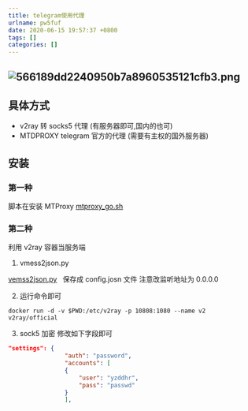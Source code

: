 ```yaml
---
title: telegram使用代理
urlname: pw5fuf
date: 2020-06-15 19:57:37 +0800
tags: []
categories: []
---
```


## ![566189dd2240950b7a8960535121cfb3.png](https://cdn.nlark.com/yuque/0/2020/png/1550831/1592222691120-95634c6e-92eb-47e2-ba1c-aa74bd738a01.png#align=left&display=inline&height=175&margin=%5Bobject%20Object%5D&name=566189dd2240950b7a8960535121cfb3.png&originHeight=175&originWidth=404&size=9745&status=done&style=none&width=404)

## 具体方式

- v2ray 转 socks5 代理 (有服务器即可,国内的也可)
- MTDPROXY telegram 官方的代理 (需要有主权的国外服务器)

## 安装

### 第一种

脚本在安装 MTProxy
[mtproxy_go.sh](https://www.yuque.com/attachments/yuque/0/2020/sh/1550831/1592222611562-4bb2d085-de14-4f74-b346-797c890a2954.sh?_lake_card=%7B%22uid%22%3A%221592222612396-0%22%2C%22src%22%3A%22https%3A%2F%2Fwww.yuque.com%2Fattachments%2Fyuque%2F0%2F2020%2Fsh%2F1550831%2F1592222611562-4bb2d085-de14-4f74-b346-797c890a2954.sh%22%2C%22name%22%3A%22mtproxy_go.sh%22%2C%22size%22%3A28057%2C%22type%22%3A%22text%2Fx-sh%22%2C%22ext%22%3A%22sh%22%2C%22progress%22%3A%7B%22percent%22%3A99%7D%2C%22status%22%3A%22done%22%2C%22percent%22%3A0%2C%22id%22%3A%22B3Sbf%22%2C%22card%22%3A%22file%22%7D)

### 第二种

利用 v2ray 容器当服务端

1. vmess2json.py

[vemss2json.py](https://www.yuque.com/attachments/yuque/0/2020/txt/1550831/1592222498021-9856ae6d-1e7b-4d64-80ed-b085b1954175.txt?_lake_card=%7B%22uid%22%3A%221592222498691-0%22%2C%22src%22%3A%22https%3A%2F%2Fwww.yuque.com%2Fattachments%2Fyuque%2F0%2F2020%2Ftxt%2F1550831%2F1592222498021-9856ae6d-1e7b-4d64-80ed-b085b1954175.txt%22%2C%22name%22%3A%22vemss2json.py%22%2C%22size%22%3A20877%2C%22type%22%3A%22text%2Fplain%22%2C%22ext%22%3A%22txt%22%2C%22progress%22%3A%7B%22percent%22%3A99%7D%2C%22status%22%3A%22done%22%2C%22percent%22%3A0%2C%22id%22%3A%22xCjvL%22%2C%22card%22%3A%22file%22%7D)   保存成 config.josn 文件 注意改监听地址为 0.0.0.0

2. 运行命令即可

`docker run -d -v $PWD:/etc/v2ray -p 10808:1080 --name v2 v2ray/official`

3. sock5 加密 修改如下字段即可

```json
"settings": {
                "auth": "password",
                "accounts": [
                {
                    "user": "yzddhr",
                    "pass": "passwd"
                }
                ],
```
